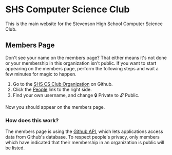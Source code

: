 # SHS Computer Science Club

This is the main website for the Stevenson High School Computer Science Club.

## Members Page

Don't see your name on the members page? That either means it's not done or your membership in this organization isn't public. If you want to start appearing on the members page, perform the following steps and wait a few minutes for magic to happen.

1. Go to the [SHS CS Club Organization](https://github.com/SHSCSclub) on Github.
2. Click the [People](https://github.com/orgs/SHSCSclub/people) link to the right side.
3. Find your own username, and change :lock: Private to :unlock: Public.

Now you should appear on the members page.

### How does this work?

The members page is using the [Github API](https://developer.github.com/v3/), which lets applications access data from Github's database. To respect people's privacy, only members which have indicated that their membership in an organization is public will be listed.
